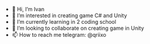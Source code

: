 - 👋 Hi, I’m Ivan
- 👀 I’m interested in creating game C# and Unity
- 🌱 I’m currently learning in 2 coding school
- 💞️ I’m looking to collaborate on creating game in Unity
- 📫 How to reach me telegram: @qriixo

<!---
Villfiy/Villfiy is a ✨ special ✨ repository because its `README.md` (this file) appears on your GitHub profile.
You can click the Preview link to take a look at your changes.
--->
